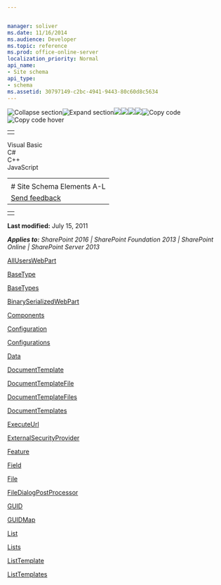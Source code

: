 ```yaml
---


manager: soliver
ms.date: 11/16/2014
ms.audience: Developer
ms.topic: reference
ms.prod: office-online-server
localization_priority: Normal
api_name:
- Site schema
api_type:
- schema
ms.assetid: 30797149-c2bc-4941-9443-80c60d8c5634
---
```


![Collapse
section](../icons/collapse_all.gif "Collapse section")![Expand
section](../icons/expand_all.gif "Expand section")![](../icons/collapse_all.gif)![](../icons/expand_all.gif)![](../icons/dropdown.gif)![](../icons/dropdownHover.gif)![Copy
code](../icons/copycode.gif "Copy code")![Copy code
hover](../icons/copycodeHighlight.gif "Copy code hover")
<table>
<tbody>
<tr class="odd">
<td align="left"></td>
</tr>
</tbody>
</table>

Visual Basic  
C\#  
C++  
JavaScript  

<table>
<tbody>
<tr class="odd">
<td align="left"><span id="runningHeaderText"></span></td>
</tr>
<tr class="even">
<td align="left"># Site Schema Elements A-L</td>
</tr>
<tr class="odd">
<td align="left"><span id="headfeedbackarea" class="feedbackhead"><a href="javascript:SubmitFeedback(&#39;docthis@Microsoft.com&#39;,&#39;&#39;,&#39;&#39;,&#39;&#39;,&#39;1.0.18082.1225&#39;,&#39;%0\dThank%20you%20for%20your%20feedback.%20The%20developer%20writing%20teams%20use%20your%20feedback%20to%20improve%20documentation.%20While%20we%20are%20reviewing%20your%20feedback,%20we%20may%20send%20you%20e-mail%20to%20ask%20for%20clarification%20or%20feedback%20on%20a%20solution.%20We%20do%20not%20use%20your%20e-mail%20address%20for%20any%20other%20purpose%20and%20we%20delete%20it%20after%20we%20finish%20our%20review.%0\AFor%20further%20information%20about%20the%20privacy%20policies%20of%20Microsoft,%20please%20see%20http://privacy.microsoft.com/en-us/default.aspx.%0\A%0\d&#39;,&#39;Customer%20feedback&#39;);">Send feedback</a></span></td>
</tr>
</tbody>
</table>

<table>
<colgroup>
<col width="100%" />
</colgroup>
<tbody>
<tr class="odd">
<td align="left"></td>
</tr>
</tbody>
</table>

**Last modified:** July 15, 2011

***Applies to:** SharePoint 2016 | SharePoint Foundation 2013 |
SharePoint Online | SharePoint Server 2013*

[AllUsersWebPart](alluserswebpart-element-site.htm)

[BaseType](basetype-element-site.htm)

[BaseTypes](basetypes-element-site.htm)

[BinarySerializedWebPart](binaryserializedwebpart-element-site.htm)

[Components](components-element-site.htm)

[Configuration](configuration-element-site.htm)

[Configurations](configurations-element-site.htm)

[Data](data-element-site.htm)

[DocumentTemplate](documenttemplate-element-site.htm)

[DocumentTemplateFile](documenttemplatefile-element-site.htm)

[DocumentTemplateFiles](documenttemplatefiles-element-site.htm)

[DocumentTemplates](documenttemplates-element-site.htm)

[ExecuteUrl](executeurl-element-site.htm)

[ExternalSecurityProvider](externalsecurityprovider-element-site.htm)

[Feature](feature-element-site.htm)

[Field](field-element-site.htm)

[File](file-element.htm)

[FileDialogPostProcessor](filedialogpostprocessor-element-site.htm)

[GUID](guid-element-site.htm)

[GUIDMap](guidmap-element-site.htm)

[List](list-element-site.htm)

[Lists](lists-element-site.htm)

[ListTemplate](listtemplate-element-site.htm)

[ListTemplates](listtemplates-element-site.htm)








